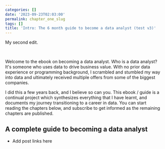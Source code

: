 ```yaml
---
categories: []
date: '2023-09-23T02:03:00'
permalink: chapter_one_slug
tags: []
title: 'Intro: The 6 month guide to become a data analyst (test v3)'
---
```


My second edit. <br />

<br />

Welcome to the ebook on becoming a data analyst. Who is a data analyst? It's someone who uses data to drive business value. With no prior data experience or programming background, I scrambled and stumbled my way into data and ultimately received multiple offers from some of the biggest companies.<br />

I did this a few years back, and I believe so can you. This ebook / guide is a continual project which synthesizes everything that I have learnt, and documents my journey transitioning to a career in data. You can start reading the chapters below, and subscribe to get informed as the remaining chapters are published.<br />

## A complete guide to becoming a data analyst
- Add post links here<br />
